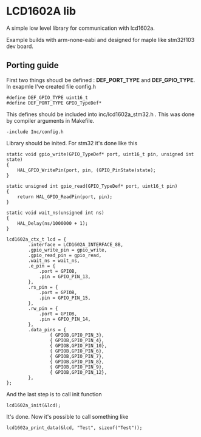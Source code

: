 # LCD1602A lib 

A simple low level library for communication with lcd1602a.

Example builds with arm-none-eabi and designed for maple like stm32f103 dev board.

## Porting guide

First two things shoudl be defined : **DEF_PORT_TYPE** and **DEF_GPIO_TYPE**.
In exapmle I've created file config.h

```
#define DEF_GPIO_TYPE uint16_t
#define DEF_PORT_TYPE GPIO_TypeDef*
```

This defines should be included into inc/lcd1602a_stm32.h . This was done by compiler arguments in Makefile.

```
-include Inc/config.h
```
Library should be inited. For stm32 it's done like this
```
static void gpio_write(GPIO_TypeDef* port, uint16_t pin, unsigned int state)
{
	HAL_GPIO_WritePin(port, pin, (GPIO_PinState)state);
}

static unsigned int gpio_read(GPIO_TypeDef* port, uint16_t pin)
{
	return HAL_GPIO_ReadPin(port, pin);
}

static void wait_ns(unsigned int ns)
{
	HAL_Delay(ns/1000000 + 1);
}

lcd1602a_ctx_t lcd = {
        .interface = LCD1602A_INTERFACE_8B,
		.gpio_write_pin = gpio_write,
		.gpio_read_pin = gpio_read,
		.wait_ns = wait_ns,
		.e_pin = {
			.port = GPIOB,
			.pin = GPIO_PIN_13,
		},
		.rs_pin = {
			.port = GPIOB,
			.pin = GPIO_PIN_15,
		},
		.rw_pin = {
			.port = GPIOB,
			.pin = GPIO_PIN_14,
		},
		.data_pins = {
				{ GPIOB,GPIO_PIN_3},
				{ GPIOB,GPIO_PIN_4},
				{ GPIOB,GPIO_PIN_10},
				{ GPIOB,GPIO_PIN_6},
				{ GPIOB,GPIO_PIN_7},
				{ GPIOB,GPIO_PIN_8},
				{ GPIOB,GPIO_PIN_9},
				{ GPIOB,GPIO_PIN_12},
		},
};
```

And the last step is to call init function
```
lcd1602a_init(&lcd);
```

It's done. Now it's possible to call something like
```
lcd1602a_print_data(&lcd, "Test", sizeof("Test"));
```